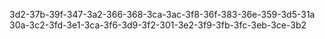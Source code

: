 3d2-37b-39f-347-3a2-366-368-3ca-3ac-3f8-36f-383-36e-359-3d5-31a
30a-3c2-3fd-3e1-3ca-3f6-3d9-3f2-301-3e2-3f9-3fb-3fc-3eb-3ce-3b2
